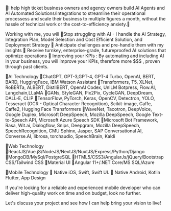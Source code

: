💫I help high ticket business owners and agency owners build AI Agents and AI Automated Solutions/Integrations to streamline their operational processess and scale their business to multiple figures a month, without the hassle of technical work or the cost-to-efficiency anxiety.💫

Working with me, you will
🔹Stop struggling with AI - I handle the AI Strategy, Integration Plan, Model Selection and Cost Efficient Solution, and Deployment Strategy
🔹 Anticipate challenges and pre-handle them with my insights
🔹 Receive turnkey, enterprise-grade, futureproofed AI solutions that optimize operations
🔹 Improving your KPIs : By automating and including AI in your business, you will improve your KPIs, therefore more $$$ , proven through past clients.


🔺AI Technology
🔹ChatGPT, GPT-3,GPT-4, GPT-4 Turbo, OpenAI, BERT, BARD, HuggingFace, IBM Watson Assistant
🔹Transformers, T5, XLNet, RoBERTa, ALBERT, DistilBERT, OpenAI Codex, UniLM
Botpress, Flow.AI, Langchain,LLaMA
🔹GANs, StyleGAN, Pix2Pix, CycleGAN, DeepDream, DALL-E, CLIP
🔹TensorFlow, PyTorch, Keras, OpenCV, Detectron, YOLO, Tesseract (OCR - Optical Character Recognition), Scikit-image, Caffe, Caffe2, Hugging Face Transformers
🔹WaveNet, Tacotron, DeepVoice, Google Duplex, Microsoft DeepSpeech, Mozilla DeepSpeech, Google Text-to-Speech API, Microsoft Azure Speech SDK
🔹Microsoft Bot Framework, Rasa, Wit.ai, Dialogflow, Snips, Deepgram, Mozilla DeepSpeech, SpeechRecognition, CMU Sphinx, Jasper, SAP Conversational AI, Converse.AI, librosa, torchaudio, SpeechBrain, Kaldi

🔺Web Technology
🔹ReactJS/Vue.jS/NodeJS/NextJS/NuxtJS/Express/Python/Django
🔹MongoDB/MySql/PostgreSQL
🔹HTML5/CSS3/AngularJs/jQuery/Bootstrap CSS/Tailwind CSS 
🔹Material UI
🔹Angular 11+/.NET Core/MS SQL/Azure

🔺Mobile Technology
🔹  Native iOS, Swift, Swift UI.
🔹  Native Android, Kotlin Flutter, App Design

If you're looking for a reliable and experienced mobile developer who can deliver high-quality work on time and on budget, look no further. 

Let's discuss your project and see how I can help bring your vision to live!
